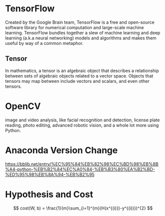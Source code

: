 # TensorFlow
Created by the Google Brain team, TensorFlow is a free and open-source software library for numerical computation and large-scale machine learning. TensorFlow bundles together a slew of machine learning and deep learning (a.k.a neural networking) models and algorithms and makes them useful by way of a common metaphor. 

## Tensor
In mathematics, a tensor is an algebraic object that describes a relationship between sets of algebraic objects related to a vector space. Objects that tensors may map between include vectors and scalars, and even other tensors. 

# OpenCV
image and video analysis, like facial recognition and detection, license plate reading, photo editing, advanced robotic vision, and a whole lot more using Python.

# Anaconda Version Change
https://bblib.net/entry/%EC%95%84%EB%82%98%EC%BD%98%EB%8B%A4-python-%EB%B2%84%EC%A0%84-%EB%B3%80%EA%B2%BD-%ED%95%98%EB%8A%94-%EB%B2%95

# Hypothesis and Cost
$$ cost(W, b) = \frac{1}{m}\sum_{i=1}^{m}(H(x^{(i)})-y^{(i))})^{2} $$
